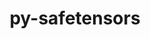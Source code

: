 ---
title: "py-safetensors"
layout: cache
categories: [package, develop-2024-10-06]
meta: {"versions": ["0.4.3"], "compilers": ["apple-clang@=15.0.0", "gcc@=13.2.0"], "oss": ["ubuntu24.04", "ventura"], "platforms": ["darwin", "linux"], "targets": ["aarch64", "x86_64_v3"], "stacks": ["ml-darwin-aarch64-mps", "ml-linux-x86_64-cpu", "ml-linux-x86_64-cuda", "ml-linux-x86_64-rocm", "root"], "num_specs": 4, "num_specs_by_stack": {"ml-darwin-aarch64-mps": 2, "root": 4, "ml-linux-x86_64-cuda": 2, "ml-linux-x86_64-cpu": 2, "ml-linux-x86_64-rocm": 1}}
spec_details: [{"hash": "xpeuvqo2o7wn7biltdccm4cyyxmndo5j", "compiler": "apple-clang@=15.0.0", "versions": ["0.4.3"], "os": "ventura", "platform": "darwin", "target": "aarch64", "variants": ["build_system=python_pip"], "stacks": ["ml-darwin-aarch64-mps", "root"], "size": "-", "tarball": "https://binaries.spack.io/develop-2024-10-06/build_cache/darwin-ventura-aarch64/apple-clang-15.0.0/py-safetensors-0.4.3/darwin-ventura-aarch64-apple-clang-15.0.0-py-safetensors-0.4.3-xpeuvqo2o7wn7biltdccm4cyyxmndo5j.spack"}, {"hash": "5hoegcfvtedqqblclgdgmlj56j6bt22i", "compiler": "apple-clang@=15.0.0", "versions": ["0.4.3"], "os": "ventura", "platform": "darwin", "target": "aarch64", "variants": ["build_system=python_pip"], "stacks": ["ml-darwin-aarch64-mps", "root"], "size": "-", "tarball": "https://binaries.spack.io/develop-2024-10-06/build_cache/darwin-ventura-aarch64/apple-clang-15.0.0/py-safetensors-0.4.3/darwin-ventura-aarch64-apple-clang-15.0.0-py-safetensors-0.4.3-5hoegcfvtedqqblclgdgmlj56j6bt22i.spack"}, {"hash": "5v5iphnypgmqsvpwio47gxqe3b6rwevu", "compiler": "gcc@=13.2.0", "versions": ["0.4.3"], "os": "ubuntu24.04", "platform": "linux", "target": "x86_64_v3", "variants": ["build_system=python_pip"], "stacks": ["ml-linux-x86_64-cuda", "root", "ml-linux-x86_64-cpu"], "size": "-", "tarball": "https://binaries.spack.io/develop-2024-10-06/build_cache/linux-ubuntu24.04-x86_64_v3/gcc-13.2.0/py-safetensors-0.4.3/linux-ubuntu24.04-x86_64_v3-gcc-13.2.0-py-safetensors-0.4.3-5v5iphnypgmqsvpwio47gxqe3b6rwevu.spack"}, {"hash": "v5dgvrzq2cy42gvco5qtdzwbwargtdxo", "compiler": "gcc@=13.2.0", "versions": ["0.4.3"], "os": "ubuntu24.04", "platform": "linux", "target": "x86_64_v3", "variants": ["build_system=python_pip"], "stacks": ["ml-linux-x86_64-cuda", "root", "ml-linux-x86_64-rocm", "ml-linux-x86_64-cpu"], "size": "-", "tarball": "https://binaries.spack.io/develop-2024-10-06/build_cache/linux-ubuntu24.04-x86_64_v3/gcc-13.2.0/py-safetensors-0.4.3/linux-ubuntu24.04-x86_64_v3-gcc-13.2.0-py-safetensors-0.4.3-v5dgvrzq2cy42gvco5qtdzwbwargtdxo.spack"}]
---